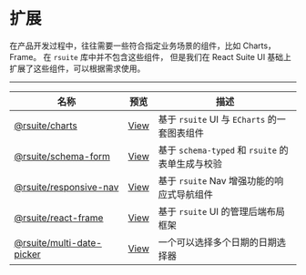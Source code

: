 # 扩展


在产品开发过程中，往往需要一些符合指定业务场景的组件，比如 Charts，Frame。 在 `rsuite` 库中并不包含这些组件， 但是我们在 React Suite UI 基础上扩展了这些组件，可以根据需求使用。

---

| 名称                                           | 预览                           | 描述                                             |
| ---------------------------------------------- | ------------------------------ | ------------------------------------------------ |
| [@rsuite/charts][charts]                       | [View][charts-docs]            | 基于 `rsuite` UI 与 `ECharts` 的一套图表组件     |
| [@rsuite/schema-form][schema-form]             | [View][schema-form-docs]       | 基于 `schema-typed` 和 `rsuite` 的表单生成与校验 |
| [@rsuite/responsive-nav][nav]                  | [View][nav-docs]               | 基于 `rsuite` Nav 增强功能的响应式导航组件       |
| [@rsuite/react-frame][frame]                   | [View][frame-docs]             | 基于 `rsuite` UI 的管理后端布局框架              |
| [@rsuite/multi-date-picker][multi-date-picker] | [View][multi-date-picker-docs] | 一个可以选择多个日期的日期选择器                 |



[schema-form]:https://github.com/rsuite/schema-form
[schema-form-docs]:https://rsuite.github.io/schema-form/
[charts]: https://github.com/rsuite/charts
[charts-docs]: https://charts.rsuitejs.com/
[nav]: https://github.com/rsuite/responsive-nav
[nav-docs]: https://rsuite.github.io/responsive-nav/
[frame]: https://github.com/rsuite/react-frame
[frame-docs]: https://rsuite.github.io/react-frame/
[multi-date-picker]: https://github.com/rsuite/multi-date-picker
[multi-date-picker-docs]:https://rsuite.github.io/multi-date-picker
